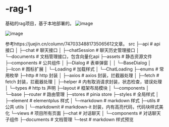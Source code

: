# -rag-1
基础的rag项目，基于本地部署的。
![image](https://github.com/user-attachments/assets/b3be1a01-b90e-49af-b196-a427125a40b8)

![image](https://github.com/user-attachments/assets/db7ff85b-c212-4466-8c00-f3abf73eea1c)

参考https://juejin.cn/column/7470334881735065612文章。
  src
  ├─api                 # api接口
  │  ├─chat             # 聊天接口
  │  ├─chatSession      # 聊天历史管理接口
  │  └─documents        # 文档管理接口，包含向量化api
  ├─assets              # 静态资源文件
  ├─components          # 公共组件
  │  ├─Dialog           # 表单弹窗
  │  │  └─BaseDialog
  │  ├─Icon             # 图标扩展
  │  └─Loading          # 加载样式
  │      └─ChatLoading
  ├─enums               # 常用枚举
  ├─http                # http 封装
  │  ├─axios            # axios 封装，拦截器处理
  │  ├─fetch            # fetch 封装，拦截器处理
  │  ├─helper           # 内有取消请求封装，状态检查，错误处理
  │  └─types            # http ts 声明
  ├─layout              # 框架布局模块
  │  └─components
  │      └─base
  ├─router              # 路由管理
  ├─stores              # pinia store
  ├─styles              # 全局样式
  │  ├─element          # elementplus 样式
  │  └─markdown         # markdown 样式
  ├─utils               # 公共 utils
  │  └─markdownit       # markdown-it 封装，内有高亮代码，代码块样式美化
  └─views               # 项目所有页面
      ├─chat            # 对话聊天
      │  └─components   # 对话聊天子组件
      ├─documents       # 文档管理
      └─test            # markdown 样式预览

